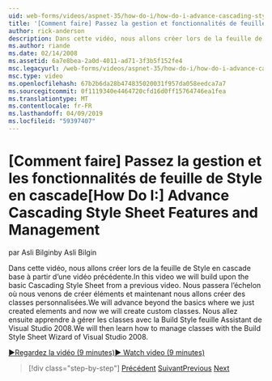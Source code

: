 ```yaml
---
uid: web-forms/videos/aspnet-35/how-do-i/how-do-i-advance-cascading-style-sheet-features-and-management
title: '[Comment faire] Passez la gestion et fonctionnalités de feuille de Style en cascade | Microsoft Docs'
author: rick-anderson
description: Dans cette vidéo, nous allons créer lors de la feuille de Style en cascade base à partir d’une vidéo précédente. Nous passera à l’échelon où nous venons de créer éléments et...
ms.author: riande
ms.date: 02/14/2008
ms.assetid: 6a7e8bea-2a0d-4011-ad71-3f3b5f152fe4
msc.legacyurl: /web-forms/videos/aspnet-35/how-do-i/how-do-i-advance-cascading-style-sheet-features-and-management
msc.type: video
ms.openlocfilehash: 67b2b6da28b474835020031f957da058eedca7a7
ms.sourcegitcommit: 0f1119340e4464720cfd16d0ff15764746ea1fea
ms.translationtype: MT
ms.contentlocale: fr-FR
ms.lasthandoff: 04/09/2019
ms.locfileid: "59397407"
---
```

# <a name="how-do-i-advance-cascading-style-sheet-features-and-management"></a><span data-ttu-id="cbb8c-104">[Comment faire] Passez la gestion et les fonctionnalités de feuille de Style en cascade</span><span class="sxs-lookup"><span data-stu-id="cbb8c-104">[How Do I:] Advance Cascading Style Sheet Features and Management</span></span>

<span data-ttu-id="cbb8c-105">par Asli Bilgin</span><span class="sxs-lookup"><span data-stu-id="cbb8c-105">by Asli Bilgin</span></span>

<span data-ttu-id="cbb8c-106">Dans cette vidéo, nous allons créer lors de la feuille de Style en cascade base à partir d’une vidéo précédente.</span><span class="sxs-lookup"><span data-stu-id="cbb8c-106">In this video we will build upon the basic Cascading Style Sheet from a previous video.</span></span> <span data-ttu-id="cbb8c-107">Nous passera l’échelon où nous venons de créer éléments et maintenant nous allons créer des classes personnalisées.</span><span class="sxs-lookup"><span data-stu-id="cbb8c-107">We will advance beyond the basics where we just created elements and now we will create custom classes.</span></span> <span data-ttu-id="cbb8c-108">Nous allez ensuite apprendre à gérer les classes avec la Build Style feuille Assistant de Visual Studio 2008.</span><span class="sxs-lookup"><span data-stu-id="cbb8c-108">We will then learn how to manage classes with the Build Style Sheet Wizard of Visual Studio 2008.</span></span>

[<span data-ttu-id="cbb8c-109">&#9654;Regardez la vidéo (9 minutes)</span><span class="sxs-lookup"><span data-stu-id="cbb8c-109">&#9654; Watch video (9 minutes)</span></span>](https://channel9.msdn.com/Blogs/ASP-NET-Site-Videos/how-do-i-advance-cascading-style-sheet-features-and-management)

> [!div class="step-by-step"]
> <span data-ttu-id="cbb8c-110">[Précédent](how-do-i-adding-elements-to-a-css-file-and-create-new-css-on-the-fly.md)
> [Suivant](how-do-i-converting-a-net-20-windows-forms-application-to-net-35.md)</span><span class="sxs-lookup"><span data-stu-id="cbb8c-110">[Previous](how-do-i-adding-elements-to-a-css-file-and-create-new-css-on-the-fly.md)
[Next](how-do-i-converting-a-net-20-windows-forms-application-to-net-35.md)</span></span>
